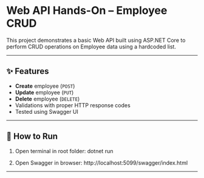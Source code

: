 # Web API Hands-On – Employee CRUD

This project demonstrates a basic Web API built using ASP.NET Core to perform CRUD operations on Employee data using a hardcoded list.

---

## ✨ Features

- **Create** employee (`POST`)
- **Update** employee (`PUT`)
- **Delete** employee (`DELETE`)
- Validations with proper HTTP response codes
- Tested using Swagger UI

---

## 🚀 How to Run

1. Open terminal in root folder:
   dotnet run

2. Open Swagger in browser:
   http://localhost:5099/swagger/index.html

---
